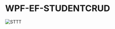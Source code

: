 # WPF-EF-STUDENTCRUD

![STTT](https://github.com/GHAZI-ALANZI/WPF-EF-STUDENTCRUD/assets/105205339/ca84169c-34a5-4e98-a85a-f350519f0d8d)
